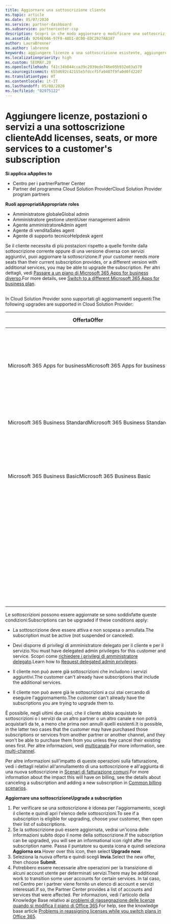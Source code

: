 ```yaml
---
title: Aggiornare una sottoscrizione cliente
ms.topic: article
ms.date: 05/07/2020
ms.service: partner-dashboard
ms.subservice: partnercenter-csp
description: Scopri in che modo aggiornare o modificare una sottoscrizione cliente. Aggiungere altre licenze e postazioni o passare a una versione diversa con più servizi.
ms.assetid: 9264E666-97F8-48D1-8C00-EDC2927A8107
author: LauraBrenner
ms.author: labrenne
keywords: aggiungere licenze a una sottoscrizione esistente, aggiungere postazioni a una sottoscrizione esistente, modificare una sottoscrizione, cambiare una sottoscrizione, acquistare ulteriori licenze per un cliente
ms.localizationpriority: high
ms.custom: SEOMAY.20
ms.openlocfilehash: f41c34b044cca39c2939ede746e05b932e03a570
ms.sourcegitcommit: 655d692c42155e5fdccf5fa9407f9fa0d0fd2207
ms.translationtype: HT
ms.contentlocale: it-IT
ms.lasthandoff: 05/08/2020
ms.locfileid: "82975122"
---
```

# <a name="add-licenses-seats-or-more-services-to-a-customers-subscription"></a><span data-ttu-id="951fb-105">Aggiungere licenze, postazioni o servizi a una sottoscrizione cliente</span><span class="sxs-lookup"><span data-stu-id="951fb-105">Add licenses, seats, or more services to a customer's subscription</span></span>

<span data-ttu-id="951fb-106">**Si applica a**</span><span class="sxs-lookup"><span data-stu-id="951fb-106">**Applies to**</span></span>

- <span data-ttu-id="951fb-107">Centro per i partner</span><span class="sxs-lookup"><span data-stu-id="951fb-107">Partner Center</span></span>
- <span data-ttu-id="951fb-108">Partner del programma Cloud Solution Provider</span><span class="sxs-lookup"><span data-stu-id="951fb-108">Cloud Solution Provider program partners</span></span>

<span data-ttu-id="951fb-109">**Ruoli appropriati**</span><span class="sxs-lookup"><span data-stu-id="951fb-109">**Appropriate roles**</span></span>

- <span data-ttu-id="951fb-110">Amministratore globale</span><span class="sxs-lookup"><span data-stu-id="951fb-110">Global admin</span></span>
- <span data-ttu-id="951fb-111">Amministratore gestione utenti</span><span class="sxs-lookup"><span data-stu-id="951fb-111">User management admin</span></span>
- <span data-ttu-id="951fb-112">Agente amministratore</span><span class="sxs-lookup"><span data-stu-id="951fb-112">Admin agent</span></span>
- <span data-ttu-id="951fb-113">Agente di vendita</span><span class="sxs-lookup"><span data-stu-id="951fb-113">Sales agent</span></span>
- <span data-ttu-id="951fb-114">Agente di supporto tecnico</span><span class="sxs-lookup"><span data-stu-id="951fb-114">Helpdesk agent</span></span>

<span data-ttu-id="951fb-115">Se il cliente necessita di più postazioni rispetto a quelle fornite dalla sottoscrizione corrente oppure di una versione diversa con servizi aggiuntivi, puoi aggiornare la sottoscrizione.</span><span class="sxs-lookup"><span data-stu-id="951fb-115">If your customer needs more seats than their current subscription provides, or a different version with additional services, you may be able to upgrade the subscription.</span></span> <span data-ttu-id="951fb-116">Per altri dettagli, vedi [Passare a un piano di Microsoft 365 Apps for business diverso](https://go.microsoft.com/fwlink/p/?LinkId=723577).</span><span class="sxs-lookup"><span data-stu-id="951fb-116">For more details, see [Switch to a different Microsoft 365 Apps for business plan](https://go.microsoft.com/fwlink/p/?LinkId=723577).</span></span>

## <a href="" id="upgradesubscription"></a>


<span data-ttu-id="951fb-117">In Cloud Solution Provider sono supportati gli aggiornamenti seguenti:</span><span class="sxs-lookup"><span data-stu-id="951fb-117">The following upgrades are supported in Cloud Solution Provider:</span></span>

<table>
<colgroup>
<col width="50%" />
<col width="50%" />
</colgroup>
<thead>
<tr class="header">
<th><span data-ttu-id="951fb-118">Offerta</span><span class="sxs-lookup"><span data-stu-id="951fb-118">Offer</span></span></th>
<th><span data-ttu-id="951fb-119">Aggiornamenti possibili</span><span class="sxs-lookup"><span data-stu-id="951fb-119">Possible upgrades</span></span></th>
</tr>
</thead>
<tbody>
<tr class="odd">
<td><span data-ttu-id="951fb-120">Microsoft 365 Apps for business</span><span class="sxs-lookup"><span data-stu-id="951fb-120">Microsoft 365 Apps for business</span></span></td>
<td><ul>
<li><span data-ttu-id="951fb-121">Microsoft 365 Business Premium¹</span><span class="sxs-lookup"><span data-stu-id="951fb-121">Microsoft 365 Business Premium¹</span></span></li>
<li><span data-ttu-id="951fb-122">Microsoft 365 Apps for enterprise</span><span class="sxs-lookup"><span data-stu-id="951fb-122">Microsoft 365 Apps for enterprise</span></span></li>
<li><span data-ttu-id="951fb-123">Office 365 Enterprise E3</span><span class="sxs-lookup"><span data-stu-id="951fb-123">Office 365 Enterprise E3</span></span></li>
<li><span data-ttu-id="951fb-124">Office 365 Enterprise E5</span><span class="sxs-lookup"><span data-stu-id="951fb-124">Office 365 Enterprise E5</span></span></li>
</ul></td>
</tr>
<tr class="even">
<td><span data-ttu-id="951fb-125">Microsoft 365 Business Standard</span><span class="sxs-lookup"><span data-stu-id="951fb-125">Microsoft 365 Business Standard</span></span></td>
<td><ul>
<li><span data-ttu-id="951fb-126">Office 365 Enterprise E3</span><span class="sxs-lookup"><span data-stu-id="951fb-126">Office 365 Enterprise E3</span></span></li>
<li><span data-ttu-id="951fb-127">Office 365 Enterprise E5</span><span class="sxs-lookup"><span data-stu-id="951fb-127">Office 365 Enterprise E5</span></span></li>
</ul></td>
</tr>
<tr class="odd">
<td><span data-ttu-id="951fb-128">Microsoft 365 Business Basic</span><span class="sxs-lookup"><span data-stu-id="951fb-128">Microsoft 365 Business Basic</span></span></td>
<td><ul>
<li><span data-ttu-id="951fb-129">Microsoft 365 Business Standard¹</span><span class="sxs-lookup"><span data-stu-id="951fb-129">Microsoft 365 Business Standard¹</span></span></li>
<li><span data-ttu-id="951fb-130">Office 365 Enterprise E1</span><span class="sxs-lookup"><span data-stu-id="951fb-130">Office 365 Enterprise E1</span></span></li>
<li><span data-ttu-id="951fb-131">Office 365 Enterprise E3</span><span class="sxs-lookup"><span data-stu-id="951fb-131">Office 365 Enterprise E3</span></span></li>
<li><span data-ttu-id="951fb-132">Office 365 Enterprise E5</span><span class="sxs-lookup"><span data-stu-id="951fb-132">Office 365 Enterprise E5</span></span></li>
</ul></td>
</tr>
<tr class="even">
<td></td>
<td><p><span data-ttu-id="951fb-133">¹ Puoi aggiornare Microsoft 365 Apps for business India e Microsoft 365 Business Basic India a Microsoft 365 Business Standard India, non a Microsoft 365 Business Standard.</span><span class="sxs-lookup"><span data-stu-id="951fb-133">¹ Microsoft 365 Apps for business India and Microsoft 365 Business Basic India can be upgraded to Microsoft 365 Business Standard India, not to Microsoft 365 Business Standard.</span></span></p></td>
</tr>
</tbody>
</table>

<span data-ttu-id="951fb-134">Le sottoscrizioni possono essere aggiornate se sono soddisfatte queste condizioni:</span><span class="sxs-lookup"><span data-stu-id="951fb-134">Subscriptions can be upgraded if these conditions apply:</span></span>

-   <span data-ttu-id="951fb-135">La sottoscrizione deve essere attiva e non sospesa o annullata.</span><span class="sxs-lookup"><span data-stu-id="951fb-135">The subscription must be active (not suspended or canceled).</span></span>

-   <span data-ttu-id="951fb-136">Devi disporre di privilegi di amministratore delegato per il cliente e per il servizio.</span><span class="sxs-lookup"><span data-stu-id="951fb-136">You must have delegated admin privileges for this customer and service.</span></span> <span data-ttu-id="951fb-137">Scopri come [richiedere i privilegi di amministratore delegato](request-a-relationship-with-a-customer.md).</span><span class="sxs-lookup"><span data-stu-id="951fb-137">Learn how to [Request delegated admin privileges](request-a-relationship-with-a-customer.md).</span></span>

-   <span data-ttu-id="951fb-138">Il cliente non può avere già sottoscrizioni che includono i servizi aggiuntivi.</span><span class="sxs-lookup"><span data-stu-id="951fb-138">The customer can't already have subscriptions that include the additional services.</span></span>

-   <span data-ttu-id="951fb-139">Il cliente non può avere già le sottoscrizioni a cui stai cercando di eseguire l'aggiornamento.</span><span class="sxs-lookup"><span data-stu-id="951fb-139">The customer can't already have the subscriptions you are trying to upgrade them to.</span></span>

<span data-ttu-id="951fb-140">È possibile, negli ultimi due casi, che il cliente abbia acquistato le sottoscrizioni o i servizi da un altro partner o un altro canale e non potrà acquistarli da te, a meno che prima non annulli quelli esistenti.</span><span class="sxs-lookup"><span data-stu-id="951fb-140">It is possible, in the latter two cases that the customer may have purchased those subscriptions or services from another partner or another channel, and they won't be able to purchase them from you unless they cancel their existing ones first.</span></span> <span data-ttu-id="951fb-141">Per altre informazioni, vedi [multicanale](multichannel.md).</span><span class="sxs-lookup"><span data-stu-id="951fb-141">For more information, see [multi-channel](multichannel.md).</span></span>

<span data-ttu-id="951fb-142">Per altre informazioni sull'impatto di queste operazioni sulla fatturazione, vedi i dettagli relativi all'annullamento di una sottoscrizione e all'aggiunta di una nuova sottoscrizione in [Scenari di fatturazione comuni](common-billing-scenarios.md).</span><span class="sxs-lookup"><span data-stu-id="951fb-142">For more information about the impact this will have on billing, see the details about canceling a subscription and adding a new subscription in [Common billing scenarios](common-billing-scenarios.md).</span></span>

<span data-ttu-id="951fb-143">**Aggiornare una sottoscrizione**</span><span class="sxs-lookup"><span data-stu-id="951fb-143">**Upgrade a subscription**</span></span>

1.  <span data-ttu-id="951fb-144">Per verificare se una sottoscrizione è idonea per l'aggiornamento, scegli il cliente e quindi apri l'elenco delle sottoscrizioni.</span><span class="sxs-lookup"><span data-stu-id="951fb-144">To see if a subscription is eligible for upgrading, choose your customer, then open their list of subscriptions.</span></span>
2.  <span data-ttu-id="951fb-145">Se la sottoscrizione può essere aggiornata, vedrai un'icona delle informazioni subito dopo il nome della sottoscrizione.</span><span class="sxs-lookup"><span data-stu-id="951fb-145">If the subscription can be upgraded, you will see an informational icon right after the subscription name.</span></span> <span data-ttu-id="951fb-146">Passa il puntatore su questa icona e quindi seleziona **Aggiorna ora**.</span><span class="sxs-lookup"><span data-stu-id="951fb-146">Hover over this icon, then select **Upgrade now**.</span></span>
3.  <span data-ttu-id="951fb-147">Seleziona la nuova offerta e quindi scegli **Invia**.</span><span class="sxs-lookup"><span data-stu-id="951fb-147">Select the new offer, then choose **Submit**.</span></span>
4.  <span data-ttu-id="951fb-148">Potrebbero essere necessarie altre operazioni per la transizione di alcuni account utente per determinati servizi.</span><span class="sxs-lookup"><span data-stu-id="951fb-148">There may be additional work to transition some user accounts for certain services.</span></span> <span data-ttu-id="951fb-149">In tal caso, nel Centro per i partner viene fornito un elenco di account e servizi interessati.</span><span class="sxs-lookup"><span data-stu-id="951fb-149">If so, the Partner Center provides a list of accounts and services that were affected.</span></span> <span data-ttu-id="951fb-150">Per informazioni, vedi l'articolo della Knowledge Base relativo ai [problemi di riassegnazione delle licenze quando si modifica il piano di Office 365](https://go.microsoft.com/fwlink/p/?LinkId=723576).</span><span class="sxs-lookup"><span data-stu-id="951fb-150">For help, see the knowledge base article [Problems in reassigning licenses while you switch plans in Office 365](https://go.microsoft.com/fwlink/p/?LinkId=723576).</span></span>

 

 



